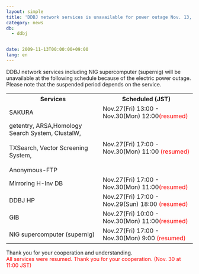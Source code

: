 ```yaml
---
layout: simple
title: 'DDBJ network services is unavailable for power outage Nov. 13, 2009'
category: news
db:
  - ddbj


date: 2009-11-13T00:00:00+09:00
lang: en
---
```


DDBJ network services including NIG supercomputer (supernig) will be unavailable at the following schedule because of the electric power outage. Please note that the suspended period depends on the service.

<table>
    <tr>
        <th>Services</th>
        <th>Scheduled (JST)</th>
    </tr>
    <tr>
        <td> SAKURA</td>
        <td>Nov.27(Fri) 13:00 - Nov.30(Mon) 12:00<font color="#ff0000">(resumed)</font>
        </td>
    </tr>
    <tr>
        <td> getentry, ARSA,Homology Search System, ClustalW,<br> <br>TXSearch, Vector Screening System,<br> <br>
            <!--Mirroring H-Inv DB,--> Anonymous-FTP
        </td>
        <td>Nov.27(Fri) 17:00 - Nov.30(Mon) 11:00 <font color="#ff0000">(resumed)</font>
        </td>
    </tr>
    <tr>
        <td> Mirroring H-Inv DB</td>
        <td>Nov.27(Fri) 17:00 - Nov.30(Mon) 11:00<font color="#ff0000">(resumed)</font>
        </td>
    </tr>
    <tr>
        <td> DDBJ HP</td>
        <td>Nov.27(Fri) 17:00 - Nov.29(Sun) 18:00 <font color="#ff0000">(resumed)</font>
        </td>
    </tr>
    <tr>
        <td> GIB</td>
        <td>Nov.27(Fri) 10:00 - Nov.30(Mon) 11:00<font color="#ff0000">(resumed)</font>
        </td>
    </tr>
    <tr>
        <td> NIG supercomputer (supernig)</td>
        <td>Nov.27(Fri) 17:00 - Nov.30(Mon) 9:00 <font color="#ff0000">(resumed)</font>
        </td>
    </tr>
</table>

<p>Thank you for your cooperation and understanding.<br>
    <font color="#ff0000">All services were resumed. Thank you for your cooperation. (Nov. 30 at 11:00 JST)</font>
</p>
